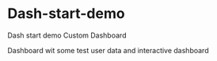 # Dash-start-demo
Dash start demo Custom Dashboard

Dashboard wit some test user data and interactive dashboard

